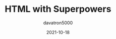 ---
author: davatron5000
date: 2021-10-18
tags:
  - videos
  - html
  - components
target_url: https://www.youtube.com/watch?v=fEhBkSZ15qM
title: HTML with Superpowers
---